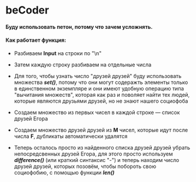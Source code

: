 # beCoder

#### Буду использовать петон, потому что зачем усложнять.

#### Как работает функция:

* Разбиваем **Input** на строки по "\n"

* Затем каждую строку разбиваем на отдельные числа

* Для того, чтобы узнать число "друзей друзей" буду использовать множества **_set()_**, потому что они могут содеражть элементы только в единственном экземпляре и они имеют удобную операцию типа "вычитания множеств", которая как раз и поволяет найти тех людей, которые являются друзьями друзей, но не знают нашего социофоба

* Создаем множество из первых чисел в каждой строке — список друзей Егора

* Создаем множество друзей друзей из **M** чисел, которые идут после числа **F**, дубликаты автоматически удалятся

* Теперь осталось просто из найденного списка друзей друзей убрать непосредсвенных друзей Егора, для этого просто используем   
**_difference()_** (или краткий синтаксис "-") и теперь находим число друзей друзей, которых позовём, чтобы побороть свою социофобию, с помощью функции **_len()_**
